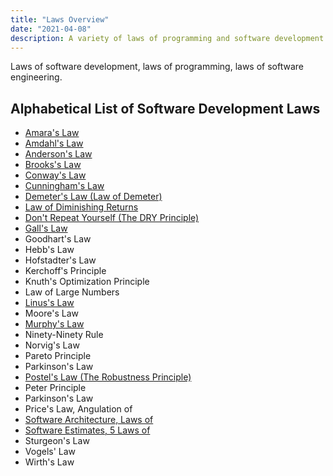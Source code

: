 ```yaml
---
title: "Laws Overview"
date: "2021-04-08"
description: A variety of laws of programming and software development.
---
```


Laws of software development, laws of programming, laws of software engineering.

## Alphabetical List of Software Development Laws

- [Amara's Law](/laws/amaras-law)
- [Amdahl's Law](/laws/amdahls-law)
- [Anderson's Law](/laws/andersons-law)
- [Brooks's Law](/laws/brooks-law)
- [Conway's Law](/laws/conways-law)
- [Cunningham's Law](/laws/cunninghams-law)
- [Demeter's Law (Law of Demeter)](/laws/law-of-demeter)
- [Law of Diminishing Returns](/laws/law-of-diminishing-returns)
- [Don't Repeat Yourself (The DRY Principle)](/principles/dont-repeat-yourself)
- [Gall's Law](/laws/galls-law)
- Goodhart's Law
- Hebb's Law
- Hofstadter's Law
- Kerchoff's Principle
- Knuth's Optimization Principle
- Law of Large Numbers
- [Linus's Law](/laws/linus-law)
- Moore's Law
- [Murphy's Law](/laws/murphys-law)
- Ninety-Ninety Rule
- Norvig's Law
- Pareto Principle
- Parkinson's Law
- [Postel's Law (The Robustness Principle)](/laws/postels-law)
- Peter Principle
- Parkinson's Law
- Price's Law, Angulation of
- [Software Architecture, Laws of](/laws/laws-software-architecture)
- [Software Estimates, 5 Laws of](https://ardalis.com/the-5-laws-of-software-estimates/)
- Sturgeon's Law
- Vogels' Law
- Wirth's Law
